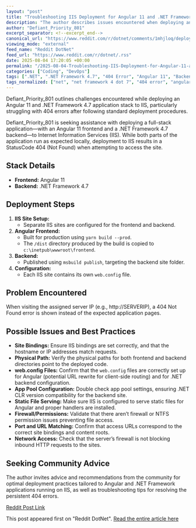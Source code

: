 ```yaml
---
layout: "post"
title: "Troubleshooting IIS Deployment for Angular 11 and .NET Framework 4.7 Applications"
description: "The author describes issues encountered when deploying an Angular 11 frontend and .NET Framework 4.7 backend to IIS, receiving a 404 status code. The article outlines their deployment process and seeks advice on common misconfigurations and best practices for deploying this stack to IIS."
author: "Defiant_Priority_801"
excerpt_separator: <!--excerpt_end-->
canonical_url: "https://www.reddit.com/r/dotnet/comments/1mhjloq/deployment_to_iis/"
viewing_mode: "external"
feed_name: "Reddit DotNet"
feed_url: "https://www.reddit.com/r/dotnet/.rss"
date: 2025-08-04 17:20:05 +00:00
permalink: "/2025-08-04-Troubleshooting-IIS-Deployment-for-Angular-11-and-NET-Framework-47-Applications.html"
categories: ["Coding", "DevOps"]
tags: [".NET", ".NET Framework 4.7", "404 Error", "Angular 11", "Backend Deployment", "Coding", "Community", "DevOps", "Frontend Deployment", "IIS Deployment", "MSBuild", "Production Build", "Site Configuration", "Web.config"]
tags_normalized: ["net", "net framework 4 dot 7", "404 error", "angular 11", "backend deployment", "coding", "community", "devops", "frontend deployment", "iis deployment", "msbuild", "production build", "site configuration", "web dot config"]
---
```


Defiant_Priority_801 outlines challenges encountered while deploying an Angular 11 and .NET Framework 4.7 application stack to IIS, particularly struggling with 404 errors after following standard deployment procedures.<!--excerpt_end-->

Defiant_Priority_801 is seeking assistance with deploying a full-stack application—with an Angular 11 frontend and a .NET Framework 4.7 backend—to Internet Information Services (IIS). While both parts of the application run as expected locally, deployment to IIS results in a StatusCode 404 (Not Found) when attempting to access the site.

## Stack Details

- **Frontend:** Angular 11
- **Backend:** .NET Framework 4.7

## Deployment Steps

1. **IIS Site Setup:**
   - Separate IIS sites are configured for the frontend and backend.
2. **Angular Frontend:**
   - Built for production using `yarn build --prod`.
   - The `/dist` directory produced by the build is copied to `c:\inetpub\wwwroot\frontend`.
3. **Backend:**
   - Published using `msbuild publish`, targeting the backend site folder.
4. **Configuration:**
   - Each IIS site contains its own `web.config` file.

## Problem Encountered

When visiting the assigned server IP (e.g., http://SERVERIP), a 404 Not Found error is shown instead of the expected application pages.

## Possible Issues and Best Practices

- **Site Bindings:** Ensure IIS bindings are set correctly, and that the hostname or IP addresses match requests.
- **Physical Path:** Verify the physical paths for both frontend and backend directories point to the deployed code.
- **web.config Files:** Confirm that the `web.config` files are correctly set up for Angular (potential URL rewrite for client-side routing) and for .NET backend configuration.
- **App Pool Configuration:** Double check app pool settings, ensuring .NET CLR version compatibility for the backend site.
- **Static File Serving:** Make sure IIS is configured to serve static files for Angular and proper handlers are installed.
- **Firewall/Permissions:** Validate that there aren’t firewall or NTFS permission issues preventing file access.
- **Port and URL Matching:** Confirm that access URLs correspond to the correct site bindings and content roots.
- **Network Access:** Check that the server’s firewall is not blocking inbound HTTP requests to the sites.

## Seeking Community Advice

The author invites advice and recommendations from the community for optimal deployment practices tailored to Angular and .NET Framework applications running on IIS, as well as troubleshooting tips for resolving the persistent 404 errors.

[Reddit Post Link](https://www.reddit.com/r/dotnet/comments/1mhjloq/deployment_to_iis/)

This post appeared first on "Reddit DotNet". [Read the entire article here](https://www.reddit.com/r/dotnet/comments/1mhjloq/deployment_to_iis/)
